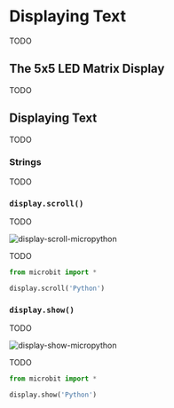 # Displaying Text

TODO
## The 5x5 LED Matrix Display

TODO


## Displaying Text

TODO

### Strings

TODO

### `display.scroll()`

TODO

![display-scroll-micropython](assets/display-scroll-micropython.gif)



TODO

```python
from microbit import * 

display.scroll('Python')
```



### `display.show()`

TODO

![display-show-micropython](assets/display-show-micropython.gif)

TODO

```python
from microbit import *

display.show('Python')
```
